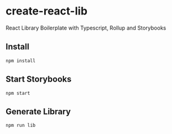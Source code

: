 # create-react-lib
React Library Boilerplate with Typescript, Rollup and Storybooks

## Install
```
npm install
```

## Start Storybooks
```
npm start
```

## Generate Library
```
npm run lib
```
